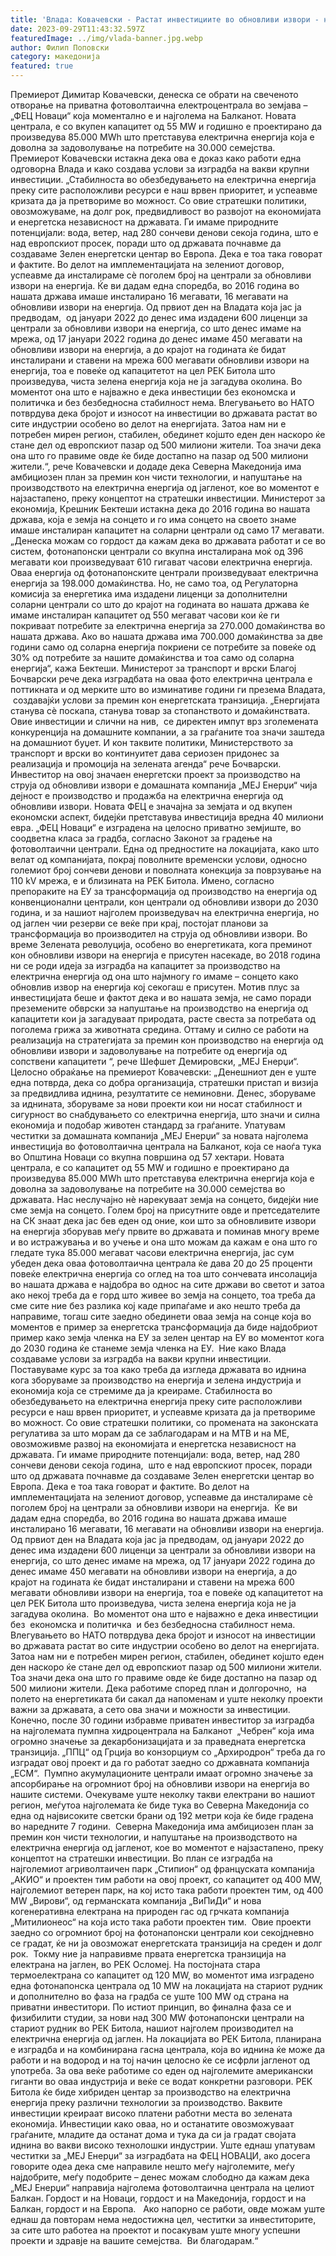 ```yaml
---
title: 'Влада: Ковачевски - Растат инвестициите во обновливи извори - новата 55 MW фотоволтаична централа „ФЕЦ Новаци“ најголема на Балканот е чекор напред кон енергетската независност - 29 СЕПТЕМВРИ 2023'
date: 2023-09-29T11:43:32.597Z
featuredImage: ../img/vlada-banner.jpg.webp
author: Филип Поповски
category: македонија
featured: true
---
```

Премиерот Димитар Ковачевски, денеска се обрати на свеченото отворање на приватна фотоволтаична електроцентрала во земјава – „ФЕЦ Новаци“ која моментално е и најголема на Балканот. Новата централа, е со вкупен капацитет од 55 MW и годишно е проектирано да произведува 85.000 MWh што претставува електрична енергија која е доволна за задоволување на потребите на 30.000 семејства.
Премиерот Ковачевски истакна дека ова е доказ како работи една одговорна Влада и како создава услови за изградба на вакви крупни инвестиции.
„Стабилноста во обезбедувањето на електрична енергија преку сите расположливи ресурси е наш врвен приоритет, и успеавме кризата да ја претвориме во можност. Со овие стратешки политики, овозможуваме, на долг рок, предвидливост во развојот на економијата и енергетска независност на државата. Ги имаме природните потенцијали: вода, ветер, над 280 сончеви денови секоја година, што е над европскиот просек, поради што од државата почнавме да создаваме Зелен енергетски центар во Европа. Дека е тоа така говорат и фактите. Во делот на имплементацијата на зелениот договор, успеавме да инсталираме сè поголем број на централи за обновливи извори на енергија.
Ќе ви дадам една споредба, во 2016 година во нашата држава имаше инсталирано 16 мегавати, 16 мегавати на обновливи извори на енергија. Од првиот ден на Владата која јас ја предводам,  од јануари 2022 до денес има издадени 600 лиценци за централи за обновливи извори на енергија, со што денес имаме на мрежа, од 17 јануари 2022 година до денес имаме 450 мегавати на обновливи извори на енергија, а до крајот на годината ќе бидат инсталирани и ставени на мрежа 600 мегавати обновливи извори на енергија, тоа е повеќе од капацитетот на цел РЕК Битола што произведува, чиста зелена енергија која не ја загадува околина.
Во моментот она што е најважно е дека инвестиции без економска и политичка и без безбедносна стабилност нема. Влегувањето во НАТО потврдува дека бројот и износот на инвестиции во државата растат во сите индустрии особено во делот на енергијата. Затоа нам ни е потребен мирен регион, стабилен, обединет којшто еден ден наскоро ќе стане дел од европскиот пазар од 500 милиони жители. Тоа значи дека она што го правиме овде ќе биде достапно на пазар од 500 милиони жители.“, рече Ковачевски и додаде дека Северна Македонија има амбициозен план за премин кон чисти технологии, и напуштање на производството на електрична енергија од јагленот, кое во моментот е најзастапено, преку концептот на стратешки инвестиции.
Министерот за економија, Крешник Бектеши истакна дека до 2016 година во нашата држава, која е земја на сонцето и го има сонцето на своето знаме имаше инсталиран капацитет на соларни централи од само 17 мегавати.
„Денеска можам со гордост да кажам дека во државата работат и се во систем, фотонапонски централи со вкупна инсталирана моќ од 396 мегавати кои произведуваат 610 гигават часови електрична енергија. Оваа енергија од фотонапонските централи произведуваат електрична енергија за 198.000 домаќинства. Но, не само тоа, од Регулаторна комисија за енергетика има издадени лиценци за дополнителни соларни централи со што до крајот на годината во нашата држава ќе имаме инсталиран капацитет од 550 мегават часови кои ќе ги покриваат потребите за електрична енергија за 270.000 домаќинства во нашата држава. Ако во нашата држава има 700.000 домаќинства за две години само од соларна енергија покриени се потребите за повеќе од 30% од потребите за нашите домаќинства и тоа само од соларна енергија“, кажа Бектеши.
Министерот за транспорт и врски Благој Бочварски рече дека изградбата на оваа фото електрична централа е поттикната и од мерките што во изминативе години ги презема Владата,  создавајќи услови за премин кон енергетската транзиција.
„Енергијата станува сè поскапа, станува товар за стопанството и домаќинствата. Овие инвестиции и слични на нив,  се директен импут врз зголемената конкуренција на домашните компании, а за граѓаните тоа значи заштеда на домашниот буџет.
И кон таквите политики, Министерството за транспорт и врски во континуитет дава сериозен придонес за реализација и промоција на зелената агенда“ рече Бочварски.
Инвеститор на овој значаен енергетски проект за производство на струја од обновливи извори е домашната компанија „МЕЈ Енерџи“ чија дејност е производство и продажба на електрична енергија од обновливи извори. Новата ФЕЦ е значајна за земјата и од вкупен економски аспект, бидејќи претставува инвестиција вредна 40 милиони евра.
„ФЕЦ Новаци“ е изградена на целосно приватно земјиште, во соодветна класа за градба, согласно Законот за градење на фотоволтаични централи. Една од предностите на локацијата, како што велат од компанијата, покрај поволните временски услови, односно големиот број сончеви денови и поволната конекција за поврзување на 110 kV мрежа, е и близината на РЕК Битола. Имено, согласно препораките на ЕУ за трансформација од производство на енергија од конвенционални централи, кон централи од обновливи извори до 2030 година, и за нашиот најголем произведувач на електрична енергија, но од јаглен чии резерви се веќе при крај, постојат планови за трансформација во производител на струја од обновливи извори. Во време Зелената револуција, особено во енергетиката, кога преминот кон обновливи извори на енергија е присутен насекаде, во 2018 година ни се роди идеја за изградба на капацитет за производство на електрична енергија од она што најмногу го имаме – сонцето како обновлив извор на енергија кој секогаш е присутен. Мотив плус за инвестицијата беше и фактот дека и во нашата земја, не само поради преземените обврски за напуштање на производство на енергија од капацитети кои ја загадуваат природата, расте свеста за потребата од поголема грижа за животната средина. Оттаму и силно се работи на реализација на стратегијата за премин кон производство на енергија од обновливи извори и задоволување на потребите од енергија од сопствени капацитети “, рече Шефшет Демировски, „МЕЈ Енерџи“.
Целосно обраќање на премиерот Ковачевски:
„Денешниот ден е уште една потврда, дека со добра организација, стратешки пристап и визија за предвидлива иднина, резултатите се неминовни. Денес, зборуваме за иднината, зборуваме за нови проекти кои ни носат стабилност и сигурност во снабдувањето со електрична енергија, што значи и силна економија и подобар животен стандард за граѓаните.
Упатувам честитки за домашната компанија „МЕЈ Енерџи“ за новата најголема инвестиција во фотоволтаична централа на Балканот, која се наоѓа тука во Општина Новаци со вкупна површина од 57 хектари. Новата централа, е со капацитет од 55 MW и годишно е проектирано да произведува 85.000 MWh што претставува електрична енергија која е доволна за задоволување на потребите на 30.000 семејства во државата.
Нас неслучајно нè нарекуваат земја на сонцето, бидејќи ние сме земја на сонцето. Голем број на присутните овде и претседателите на СК знаат дека јас бев еден од оние, кои што за обновливите извори на енергија зборував меѓу првите во државата и поминав многу време и во истражувања и во учење и она што можам да кажам е она што го гледате тука 85.000 мегават часови електрична енергија, јас сум убеден дека оваа фотоволтаична централа ќе дава 20 до 25 проценти повеќе електрична енергија со оглед на тоа што сончевата инсолација во нашата држава е најдобра во однос на сите држави во светот и затоа ако некој треба да е горд што живее во земја на сонцето, тоа треба да сме сите ние без разлика кој каде припаѓаме и ако нешто треба да направиме, тогаш сите заедно обединети оваа земја на сонце која во моментов е пример за енергетска трансформација да биде најдобриот пример како земја членка на ЕУ за зелен центар на ЕУ во моментот кога до 2030 година ќе станеме земја членка на ЕУ. 
Ние како Влада создаваме услови за изградба на вакви крупни инвестиции. Поставуваме курс за тоа како треба да изгледа државата во иднина кога зборуваме за производство на енергија и зелена индустрија и економија која се стремиме да ја креираме.
Стабилноста во обезбедувањето на електрична енергија преку сите расположливи ресурси е наш врвен приоритет, и успеавме кризата да ја претвориме во можност.
Со овие стратешки политики, со промената на законската регулатива за што морам да се заблагодарам и на МТВ и на МЕ, овозможивме развој на економијата и енергетска независност на државата. Ги имаме природните потенцијали: вода, ветер, над 280 сончеви денови секоја година,  што е над европскиот просек, поради што од државата почнавме да создаваме Зелен енергетски центар во Европа.
Дека е тоа така говорат и фактите. Во делот на имплементацијата на зелениот договор, успеавме да инсталираме сè поголем број на централи за обновливи извори на енергија. 
Ќе ви дадам една споредба, во 2016 година во нашата држава имаше инсталирано 16 мегавати, 16 мегавати на обновливи извори на енергија. Од првиот ден на Владата која јас ја предводам, од јануари 2022 до денес има издадени 600 лиценци за централи за обновливи извори на енергија, со што денес имаме на мрежа, од 17 јануари 2022 година до денес имаме 450 мегавати на обновливи извори на енергија, а до крајот на годината ќе бидат инсталирани и ставени на мрежа 600 мегавати обновливи извори на енергија, тоа е повеќе од капацитетот на цел РЕК Битола што произведува, чиста зелена енергија која не ја загадува околина. 
Во моментот она што е најважно е дека инвестиции без  економска и политичка  и без безбедносна стабилност нема. Влегувањето во НАТО потврдува дека бројот и износот на инвестиции во државата растат во сите индустрии особено во делот на енергијата. Затоа нам ни е потребен мирен регион, стабилен, обединет којшто еден ден наскоро ќе стане дел од европскиот пазар од 500 милиони жители. Тоа значи дека она што го правиме овде ќе биде достапно на пазар од 500 милиони жители.
Дека работиме според план и долгорочно,  на полето на енергетиката би сакал да напоменам и уште неколку проекти важни за државата, а сето ова значи и можности за инвестиции.
Конечно, после 30 години избравме приватен инвеститор за изградба на најголемата пумпна хидроцентрала на Балканот  „Чебрен“ која има огромно значење за декарбонизацијата и за праведната енергетска транзиција. „ППЦ“ од Грција во конзорциум со „Архиродрон“ треба да го изградат овој проект и да го работат заедно со државната компанија „ЕСМ“. 
Пумпно акумулационите централи имаат огромно значење за апсорбирање на огромниот број на обновливи извори на енергија во нашите системи. Очекуваме уште неколку такви електрани во нашиот регион, меѓутоа најголемата ќе биде тука во Северна Македонија со една од највисоките светски брани од 192 метри која ќе биде градена во наредните 7 години. 
Северна Македонија има амбициозен план за премин кон чисти технологии, и напуштање на производството на електрична енергија од јагленот, кое во моментот е најзастапено, преку концептот на стратешки инвестиции. Во план се изградба на најголемиот агриволтаичен парк „Стипион“ од француската компанија „АКИО“ и проектен тим работи на овој проект, со капацитет од 400 MW, најголемиот ветерен парк, на кој исто така работи проектен тим, од 400 MW „Вирови“, од германската компанија „ВиПиДи“ и нова когенеративна електрана на природен гас од грчката компанија „Митилионеос“ на која исто така работи проектен тим. 
Овие проекти заедно со огромниот број на фотонапонски централи кои секојдневно се градат, ќе ни ја овозможат енергетската транзиција на среден и долг рок. 
Токму ние ја направивме првата енергетска транзиција на електрана на јаглен, во РЕК Осломеј. На постојната стара термоелектрана со капацитет од 120 MW, во моментот има изградено една фотонапонска централа од 10 MW на локацијата на стариот рудник и дополнително во фаза на градба се уште 100 MW од страна на приватни инвеститори.
По истиот принцип, во финална фаза се и физибилити студии, за нови над 300 MW фотонапонски централи на стариот рудник во РЕК Битола, нашиот најголем производител на електрична енергија од јаглен. На локацијата во РЕК Битола, планирана е изградба и на комбинирана гасна централа, која во иднина ќе може да работи и на водород и на тој начин целосно ќе се исфрли јагленот од употреба. За ова веќе работиме со еден од најголемите американски гиганти во оваа индустрија и веќе се водат конкретни разговори. РЕК Битола ќе биде хибриден центар за производство на електрична енергија преку различни технологии за производство.
Ваквите инвестиции креираат високо платени работни места во зелената економија. Инвестиции како оваа, но и останатите овозможуваат граѓаните, младите да останат дома и тука да си ја градат својата иднина во вакви високо технолошки индустрии.
Уште еднаш упатувам честитки за „МЕЈ Енерџи“ за изградбата на ФЕЦ НОВАЦИ, ако досега говорите одеа дека сме направиле нешто меѓу најголемите, меѓу најдобрите, меѓу подобрите – денес можам слободно да кажам дека „МЕЈ Енерџи“ направија најголема фотоволтаична централа на целиот Балкан. Гордост и на Новаци, гордост и на Македонија, гордост и на Балкан, гордост и на Европа.  
Ако напорно се работи, овде можам уште еднаш да повторам нема недостижна цел, честитки за инвеститорите, за сите што работеа на проектот и посакувам уште многу успешни проекти и здравје на вашите семејства. 
Ви благодарам.“
